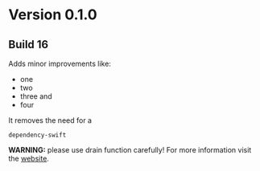 # Version 0.1.0
## Build 16
Adds minor improvements like:
- one
- two
- three and
- four
 

It removes the need for a
```
dependency-swift
```
**WARNING:** please use drain function carefully!
For more information visit the [website](https://macadamia.cash).
